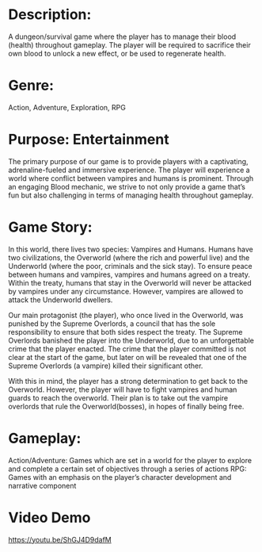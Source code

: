 # Description:
A dungeon/survival game where the player has to manage their blood (health) throughout gameplay. The player will be required to sacrifice their own blood to unlock a new effect, or be used to regenerate health. 

# Genre: 
Action, Adventure, Exploration, RPG

# Purpose: Entertainment
The primary purpose of our game is to provide players with a captivating, adrenaline-fueled and immersive experience. The player will experience a world where conflict between vampires and humans is prominent. Through an engaging Blood mechanic, we strive to not only provide a game that’s fun but also challenging in terms of managing health throughout gameplay. 

# Game Story:
In this world, there lives two species: Vampires and Humans. Humans have two civilizations, the Overworld (where the rich and powerful live) and the Underworld (where the poor, criminals and the sick stay). To ensure peace between humans and vampires, vampires and humans agreed on a treaty. Within the treaty, humans that stay in the Overworld will never be attacked by vampires under any circumstance. However, vampires are allowed to attack the Underworld dwellers. 

Our main protagonist (the player), who once lived in the Overworld, was punished by the Supreme Overlords, a council that has the sole responsibility to ensure that both sides respect the treaty. The Supreme Overlords banished the player into the Underworld, due to an unforgettable crime that the player enacted. The crime that the player committed is not clear at the start of the game, but later on will be revealed that one of the Supreme Overlords (a vampire) killed their significant other.

With this in mind, the player has a strong determination to get back to the Overworld. However, the player will have to fight vampires and human guards to reach the overworld. Their plan is to take out the vampire overlords that rule the Overworld(bosses), in hopes of finally being free.

# Gameplay:
Action/Adventure: Games which are set in a world for the player to explore and complete a certain set of objectives through a series of actions 
RPG: Games with an emphasis on the player’s character development and narrative component

# Video Demo
https://youtu.be/ShGJ4D9dafM
